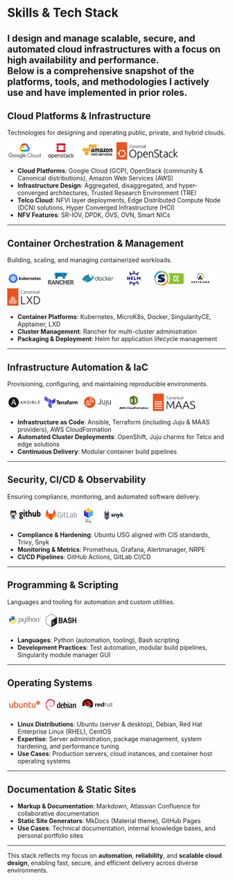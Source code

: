# Skills & Tech Stack

I design and manage **scalable, secure, and automated cloud infrastructures** with a focus on high availability and performance.  
Below is a comprehensive snapshot of the platforms, tools, and methodologies I actively use and have implemented in prior roles.
---

## Cloud Platforms & Infrastructure
Technologies for designing and operating public, private, and hybrid clouds.

<div class="tech-logos">
  <img src="/images/logos/googlecloud.svg" alt="Google Cloud" height="40" style="max-width:150px;" />
  <img src="/images/logos/openstack.svg" alt="OpenStack" height="40" style="max-width:150px;" />
  <img src="/images/logos/aws.svg" alt="AWS" height="40" style="max-width:150px;" />
  <img src="/images/logos/canonicalopenstack.svg" alt="Canonical OpenStack" height="40" style="max-width:150px;" />
</div>

* **Cloud Platforms**: Google Cloud (GCP), OpenStack (community & Canonical distributions), Amazon Web Services (AWS)  
* **Infrastructure Design**: Aggregated, disaggregated, and hyper-converged architectures, Trusted Research Environment (TRE)  
* **Telco Cloud**: NFVI layer deployments, Edge Distributed Compute Node (DCN) solutions, Hyper Converged Infrastructure (HCI)
* **NFV Features**: SR-IOV, DPDK, OVS, OVN, Smart NICs  

---

## Container Orchestration & Management
Building, scaling, and managing containerized workloads.

<div class="tech-logos">
  <img src="/images/logos/kubernetes.svg" alt="Kubernetes" height="40" style="max-width:150px;" />
  <img src="/images/logos/rancher.svg" alt="Rancher" height="40" style="max-width:150px;" />
  <img src="/images/logos/docker.svg" alt="Docker" height="40" style="max-width:150px;" />
  <img src="/images/logos/helm.svg" alt="Helm" height="40" style="max-width:150px;" />
  <img src="/images/logos/singularity.svg" alt="Singularity" height="40" style="max-width:90px;" />
  <img src="/images/logos/apptainer.svg" alt="Apptainer" height="40" style="max-width:130px;" />
  <img src="/images/logos/lxd.svg" alt="LXD" height="40" style="max-width:80px;" />
</div>

* **Container Platforms**: Kubernetes, MicroK8s, Docker, SingularityCE, Apptainer, LXD
* **Cluster Management**: Rancher for multi-cluster administration  
* **Packaging & Deployment**: Helm for application lifecycle management  

---

## Infrastructure Automation & IaC
Provisioning, configuring, and maintaining reproducible environments.

<div class="tech-logos">
  <img src="/images/logos/ansible.svg" alt="Ansible" height="40" style="max-width:150px;" />
  <img src="/images/logos/terraform.svg" alt="Terraform" height="40" style="max-width:150px;" />
  <img src="/images/logos/juju.svg" alt="Juju" height="40" style="max-width:150px;" />
  <img src="/images/logos/cloudformation.svg" alt="CloudFormation" height="40" style="max-width:150px;" />
  <img src="/images/logos/maas.svg" alt="MAAS" height="40" style="max-width:100px;" />
</div>

* **Infrastructure as Code**: Ansible, Terraform (including Juju & MAAS providers), AWS CloudFormation
* **Automated Cluster Deployments**: OpenShift, Juju charms for Telco and edge solutions  
* **Continuous Delivery**: Modular container build pipelines  

---

## Security, CI/CD & Observability
Ensuring compliance, monitoring, and automated software delivery.

<div class="tech-logos">
  <img src="/images/logos/github.svg" alt="GitHub" height="40" style="max-width:150px;" />
  <img src="/images/logos/gitlab.svg" alt="GitLab" height="40" style="max-width:150px;" />
  <img src="/images/logos/trivy.png" alt="Trivy" height="40" style="max-width:70px;" />
  <img src="/images/logos/snyk.svg" alt="Snyk" height="40" style="max-width:130px;" />
</div>

* **Compliance & Hardening**: Ubuntu USG aligned with CIS standards, Trivy, Snyk
* **Monitoring & Metrics**: Prometheus, Grafana, Alertmanager, NRPE  
* **CI/CD Pipelines**: GitHub Actions, GitLab CI/CD  

---

## Programming & Scripting
Languages and tooling for automation and custom utilities.

<div class="tech-logos">
  <img src="/images/logos/python.svg" alt="Python" height="40" style="max-width:150px;" />
  <img src="/images/logos/bash.svg" alt="Bash" height="40" style="max-width:150px;" />
</div>

* **Languages**: Python (automation, tooling), Bash scripting  
* **Development Practices**: Test automation, modular build pipelines, Singularity module manager GUI  

---

## Operating Systems
<div class="tech-logos">
  <img src="/images/logos/ubuntu.svg" alt="Ubuntu" height="40" style="max-width:150px;" />
  <img src="/images/logos/debian.svg" alt="Debian" height="40" style="max-width:150px;" />
  <img src="/images/logos/redhat.svg" alt="Red Hat Enterprise Linux" height="40" style="max-width:150px;" />
</div>

* **Linux Distributions**: Ubuntu (server & desktop), Debian, Red Hat Enterprise Linux (RHEL), CentOS  
* **Expertise**: Server administration, package management, system hardening, and performance tuning  
* **Use Cases**: Production servers, cloud instances, and container host operating systems

---

## Documentation & Static Sites

* **Markup & Documentation**: Markdown, Atlassian Confluence for collaborative documentation  
* **Static Site Generators**: MkDocs (Material theme), GitHub Pages  
* **Use Cases**: Technical documentation, internal knowledge bases, and personal portfolio sites

---

This stack reflects my focus on **automation**, **reliability**, and **scalable cloud design**, enabling fast, secure, and efficient delivery across diverse environments.
